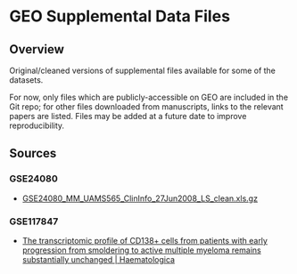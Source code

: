GEO Supplemental Data Files
===========================

Overview
--------

Original/cleaned versions of supplemental files available for some of the datasets.

For now, only files which are publicly-accessible on GEO are included in the Git repo;
for other files downloaded from manuscripts, links to the relevant papers are listed.
Files may be added at a future date to improve reproducibility.

Sources
-------

### GSE24080

- [GSE24080_MM_UAMS565_ClinInfo_27Jun2008_LS_clean.xls.gz](ftp://ftp.ncbi.nlm.nih.gov/geo/series/GSE24nnn/GSE24080/suppl/GSE24080%5FMM%5FUAMS565%5FClinInfo%5F27Jun2008%5FLS%5Fclean%2Exls%2Egz)

### GSE117847

- [The transcriptomic profile of CD138+ cells from patients with early progression from smoldering to active multiple myeloma remains substantially unchanged | Haematologica](https://haematologica.org/article/view/9101)

